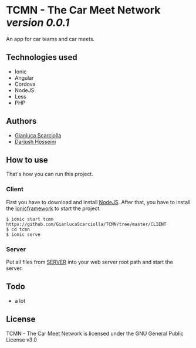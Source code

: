 # TCMN - The Car Meet Network _version 0.0.1_
An app for car teams and car meets.


## Technologies used

- Ionic
- Angular
- Cordova
- NodeJS
- Less
- PHP

## Authors

- [Gianluca Scarciolla](https://github.com/gianlucascarciolla)
- [Darjush Hosseini](https://github.com/darjush96)

## How to use
That's how you can run this project.

### Client

First you have to download and install [NodeJS](https://nodejs.org/en/).
After that, you have to install the [Ionicframework](https://ionicframework.com/getting-started) to start the project.

```
$ ionic start tcmn https://github.com/GianlucaScarciolla/TCMN/tree/master/CLIENT
$ cd tcmn
$ ionic serve
```
### Server

Put all files from [SERVER](https://github.com/GianlucaScarciolla/TCMN/tree/master/SERVER) into your web server root path and start the server.

## Todo
* a lot

## License

TCMN - The Car Meet Network is licensed under the GNU General Public License v3.0
